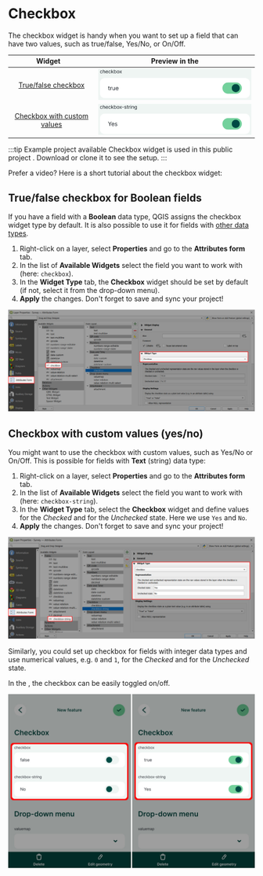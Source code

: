 # Checkbox

The checkbox widget is handy when you want to set up a field that can have two values, such as true/false, Yes/No, or On/Off. 

|<div style="width:150px"> Widget </div> |Preview in the <MobileAppNameShort />|
|:---:|:---:|
| [True/false checkbox](#true-false-checkbox-for-boolean-fields)   | ![Mergin Maps mobile app numeric field form](./mobile-form-checkbox-preview.webp "Mergin Maps mobile app numeric field form")  |
| [Checkbox with custom values](#checkbox-with-custom-values-yes-no)   | ![Mergin Maps mobile app numeric field form](./mobile-form-checkbox-string-preview.webp "Mergin Maps mobile app numeric field form")  |

:::tip Example project available
Checkbox widget is used in this public project <MerginMapsProject id="documentation/form-widgets" />. Download or clone it to see the setup.
:::

Prefer a video? Here is a short tutorial about the checkbox widget:

<YouTube id="rtBdJzizdug" />

## True/false checkbox for Boolean fields

If you have a field with a **Boolean** data type, QGIS assigns the checkbox widget type by default. It is also possible to use it for fields with [other data types](#checkbox-with-custom-values-yes-no).

1. Right-click on a layer, select **Properties** and go to the **Attributes form** tab.
2. In the list of **Available Widgets** select the field you want to work with (here: `checkbox`).
3. In the **Widget Type** tab, the **Checkbox** widget should be set by default (if not, select it from the drop-down menu).
4. **Apply** the changes. Don't forget to save and sync your project!

![QGIS checkbox field form](./qgis-form-checkbox.jpg "QGIS checkbox field form")

## Checkbox with custom values (yes/no) 
You might want to use the checkbox with custom values, such as Yes/No or On/Off. This is possible for fields with **Text** (string) data type:
1. Right-click on a layer, select **Properties** and go to the **Attributes form** tab.
2. In the list of **Available Widgets** select the field you want to work with (here: `checkbox-string`).
3. In the **Widget Type** tab, select the **Checkbox** widget and define values for the *Checked* and for the *Unchecked* state. Here we use `Yes` and `No`.
4. **Apply** the changes. Don't forget to save and sync your project!

![QGIS checkbox field form](./qgis-form-checkbox-string.jpg "QGIS checkbox field form")

Similarly, you could set up checkbox for fields with integer data types and use numerical values, e.g. `0` and `1`, for the *Checked* and for the *Unchecked* state. 

In the <MobileAppNameShort />, the checkbox can be easily toggled on/off.

![Mergin Maps mobile app checkbox field form](./mobile-form-checkbox.jpg "Mergin Maps mobile app checkbox field form")

